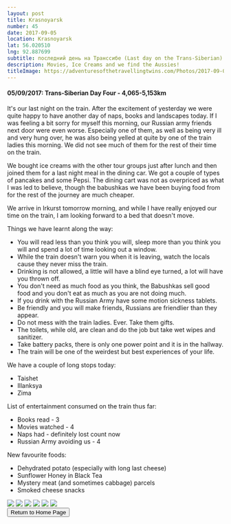 ```yaml
---
layout: post
title: Krasnoyarsk
number: 45
date: 2017-09-05
location: Krasnoyarsk
lat: 56.020510
lng: 92.887699
subtitle: последний день на Транссибе (Last day on the Trans-Siberian)
description: Movies, Ice Creams and we find the Aussies!
titleImage: https://adventuresofthetravellingtwins.com/Photos/2017-09-05-Krasnoyarsk/cover-min.jpg
---
```


<h4>05/09/2017: Trans-Siberian Day Four - 4,065-5,153km</h4>

It's our last night on the train. After the excitement of yesterday we were quite happy to have another day of naps, books and landscapes today. If I was feeling a bit sorry for myself this morning, our Russian army friends next door were even worse. Especially one of them, as well as being very ill and very hung over, he was also being yelled at quite by one of the train ladies this morning. We did not see much of them for the rest of their time on the train. 

We bought ice creams with the other tour groups just after lunch and then joined them for a last night meal in the dining car. We got a couple of types of pancakes and some Pepsi. The dining cart was not as overpriced as what I was led to believe, though the babushkas we have been buying food from for the rest of the journey are much cheaper.

We arrive in Irkurst tomorrow morning, and while I have really enjoyed our time on the train, I am looking forward to a bed that doesn't move. 

Things we have learnt along the way:
* You will read less than you think you will, sleep more than you think you will and spend a lot of time looking out a window.
* While the train doesn't warn you when it is leaving, watch the locals cause they never miss the train.
* Drinking is not allowed, a little will have a blind eye turned, a lot will have you thrown off.
* You don't need as much food as you think, the Babushkas sell good food and you don't eat as much as you are not doing much.
* If you drink with the Russian Army have some motion sickness tablets.
* Be friendly and you will make friends, Russians are friendlier than they appear. 
* Do not mess with the train ladies. Ever. Take them gifts.
* The toilets, while old, are clean and do the job but take wet wipes and sanitizer.
* Take battery packs, there is only one power point and it is in the hallway.
* The train will be one of the weirdest but best experiences of your life.

We have a couple of long stops today:
* Taishet
* Illanksya
* Zima

List of entertainment consumed on the train thus far:
* Books read - 3
* Movies watched - 4
* Naps had - definitely lost count now
* Russian Army avoiding us - 4 

New favourite foods:
* Dehydrated potato (especially with long last cheese)
* Sunflower Honey in Black Tea
* Mystery meat (and sometimes cabbage) parcels
* Smoked cheese snacks

<img src="https://adventuresofthetravellingtwins.com/Photos/2017-09-05-Krasnoyarsk/day12-min.jpg" class="image1">
<img src="https://adventuresofthetravellingtwins.com/Photos/2017-09-05-Krasnoyarsk/day13-min.jpg" class="image1">
<img src="https://adventuresofthetravellingtwins.com/Photos/2017-09-05-Krasnoyarsk/day14-min.jpg" class="image1">
<img src="https://adventuresofthetravellingtwins.com/Photos/2017-09-05-Krasnoyarsk/day15-min.jpg" class="image1">
<img src="https://adventuresofthetravellingtwins.com/Photos/2017-09-05-Krasnoyarsk/day16-min.jpg" class="image1">
<img src="https://adventuresofthetravellingtwins.com/Photos/2017-09-05-Krasnoyarsk/day11-min.jpg" class="image1">

<div class="wrapper">
  <input type="button" class="button" value="Return to Home Page" onclick="self.close()">
</div>
